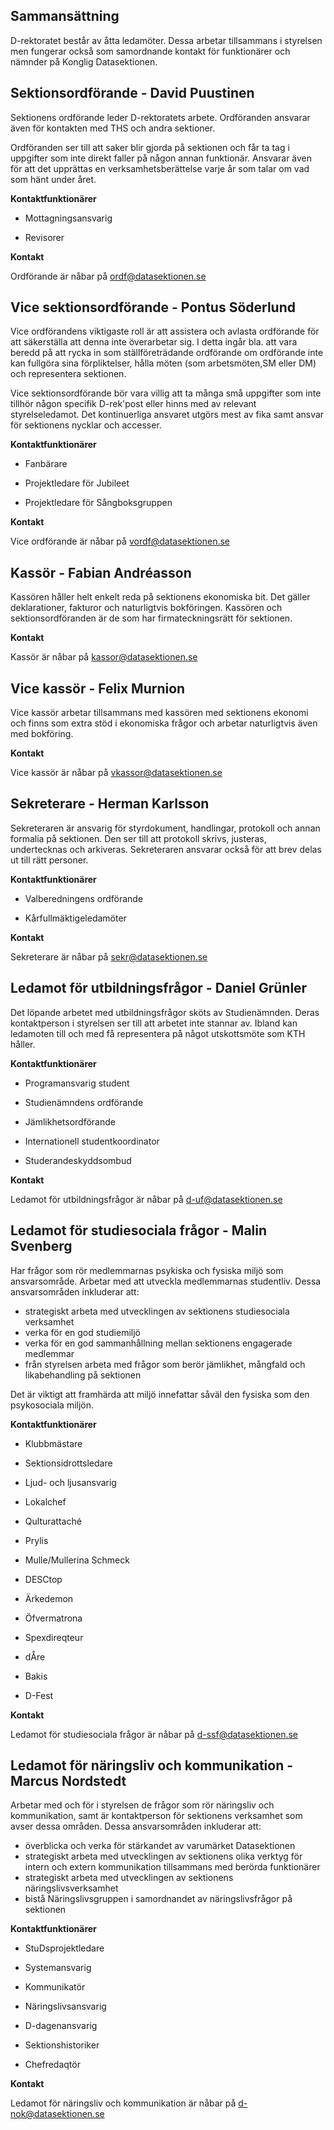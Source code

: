 Sammansättning
--------------

D-rektoratet består av åtta ledamöter. Dessa arbetar tillsammans i
styrelsen men fungerar också som samordnande kontakt för funktionärer
och nämnder på Konglig Datasektionen.

## Sektionsordförande - David Puustinen

Sektionens ordförande leder D-rektoratets arbete. Ordföranden ansvarar
även för kontakten med THS och andra sektioner.

Ordföranden ser till att saker blir gjorda på sektionen och får ta tag i
uppgifter som inte direkt faller på någon annan funktionär. Ansvarar
även för att det upprättas en verksamhetsberättelse varje år som talar
om vad som hänt under året.

__Kontaktfunktionärer__

* Mottagningsansvarig

* Revisorer

__Kontakt__

Ordförande är nåbar på [ordf@datasektionen.se](mailto:ordf@datasektionen.se)

## Vice sektionsordförande - Pontus Söderlund

Vice ordförandens viktigaste roll är att assistera och avlasta
ordförande för att säkerställa att denna inte överarbetar sig. I detta
ingår bla. att vara beredd på att rycka in som ställföreträdande
ordförande om ordförande inte kan fullgöra sina förpliktelser, hålla
möten (som arbetsmöten,SM eller DM) och representera sektionen.

Vice sektionsordförande bör vara villig att ta många små uppgifter som
inte tillhör någon specifik D-rek'post eller hinns med av relevant
styrelseledamot. Det kontinuerliga ansvaret utgörs mest av fika samt
ansvar för sektionens nycklar och accesser.

__Kontaktfunktionärer__

* Fanbärare

* Projektledare för Jubileet

* Projektledare för Sångboksgruppen

__Kontakt__

Vice ordförande är nåbar på [vordf@datasektionen.se](mailto:vordf@datasektionen.se)

## Kassör - Fabian Andréasson

Kassören håller helt enkelt reda på sektionens ekonomiska bit. Det
gäller deklarationer, fakturor och naturligtvis bokföringen. Kassören
och sektionsordföranden är de som har firmateckningsrätt för sektionen.

__Kontakt__

Kassör är nåbar på [kassor@datasektionen.se](mailto:kassor@datasektionen.se)

## Vice kassör - Felix Murnion

Vice kassör arbetar tillsammans med kassören med sektionens ekonomi och finns
som extra stöd i ekonomiska frågor och arbetar naturligtvis även med bokföring.

__Kontakt__

Vice kassör är nåbar på [vkassor@datasektionen.se](mailto:vkassor@datasektionen.se)

## Sekreterare - Herman Karlsson

Sekreteraren är ansvarig för styrdokument, handlingar, protokoll och annan
formalia på sektionen.
Den ser till att protokoll skrivs, justeras, undertecknas och arkiveras.
Sekreteraren ansvarar också för att brev delas ut till rätt personer.


__Kontaktfunktionärer__

* Valberedningens ordförande

* Kårfullmäktigeledamöter

__Kontakt__

Sekreterare är nåbar på [sekr@datasektionen.se](mailto:sekr@datasektionen.se)

## Ledamot för utbildningsfrågor - Daniel Grünler

Det löpande arbetet med utbildningsfrågor sköts av Studienämnden. Deras
kontaktperson i styrelsen ser till att arbetet inte stannar av. Ibland
kan ledamoten till och med få representera på något utskottsmöte som KTH
håller.


__Kontaktfunktionärer__

* Programansvarig student

* Studienämndens ordförande

* Jämlikhetsordförande

* Internationell studentkoordinator

* Studerandeskyddsombud

__Kontakt__

Ledamot för utbildningsfrågor är nåbar på [d-uf@datasektionen.se](mailto:d-uf@datasektionen.se)

## Ledamot för studiesociala frågor - Malin Svenberg

Har frågor som rör medlemmarnas psykiska
och fysiska miljö som ansvarsområde. Arbetar med att utveckla
medlemmarnas
studentliv. Dessa ansvarsområden inkluderar att:

* strategiskt arbeta med utvecklingen av sektionens studiesociala
verksamhet
* verka för en god studiemiljö
* verka för en god sammanhållning mellan sektionens engagerade medlemmar
* från styrelsen arbeta med frågor som berör jämlikhet, mångfald och
likabehandling
på sektionen

Det är viktigt att framhärda att miljö innefattar såväl den fysiska som
den psykosociala miljön.

__Kontaktfunktionärer__

* Klubbmästare

* Sektionsidrottsledare

* Ljud- och ljusansvarig

* Lokalchef

* Qulturattaché

* Prylis

* Mulle/Mullerina Schmeck

* DESCtop

* Ärkedemon

* Öfvermatrona

* Spexdireqteur

* dÅre

* Bakis

* D-Fest

__Kontakt__

Ledamot för studiesociala frågor är nåbar på [d-ssf@datasektionen.se](mailto:d-ssf@datasektionen.se)

## Ledamot för näringsliv och kommunikation - Marcus Nordstedt

Arbetar med och för i styrelsen de frågor
som rör näringsliv och kommunikation, samt är kontaktperson för
sektionens verksamhet
som avser dessa områden. Dessa ansvarsområden inkluderar att:

* överblicka och verka för stärkandet av varumärket Datasektionen
* strategiskt arbeta med utvecklingen av sektionens olika verktyg för intern och extern kommunikation tillsammans med berörda funktionärer
* strategiskt arbeta med utvecklingen av sektionens näringslivsverksamhet
* bistå Näringslivsgruppen i samordnandet av näringslivsfrågor på
sektionen


__Kontaktfunktionärer__

* StuDsprojektledare

* Systemansvarig

* Kommunikatör

* Näringslivsansvarig

* D-dagenansvarig

* Sektionshistoriker

* Chefredaqtör

__Kontakt__

Ledamot för näringsliv och kommunikation är nåbar på [d-nok@datasektionen.se](mailto:d-nok@datasektionen.se)
